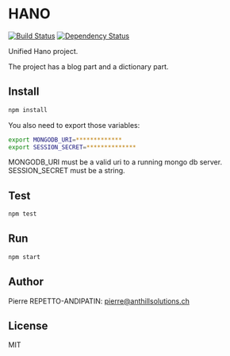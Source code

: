 HANO
====

[![Build Status](https://travis-ci.org/Pierre-RA/hano.svg?branch=master)](https://travis-ci.org/Pierre-RA/hano)
[![Dependency Status](https://gemnasium.com/badges/github.com/Pierre-RA/hano.svg)](https://gemnasium.com/github.com/Pierre-RA/hano)

Unified Hano project.

The project has a blog part and a dictionary part.

Install
-------

```bash
npm install
```

You also need to export those variables:

```bash
export MONGODB_URI=*************
export SESSION_SECRET=**************
```

MONGODB_URI must be a valid uri to a running mongo db server.
SESSION_SECRET must be a string.

Test
----

```bash
npm test
```

Run
---

```bash
npm start
```

Author
------

Pierre REPETTO-ANDIPATIN: <pierre@anthillsolutions.ch>

License
-------

MIT
